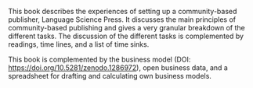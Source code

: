 This book describes the experiences of setting up a community-based publisher, Language Science Press.
It discusses the main principles of community-based publishing and gives a very granular breakdown of the different tasks. 
The discussion of the different tasks is complemented by readings, time lines, and a list of time sinks. 

This book is complemented by the business model (DOI: https://doi.org/10.5281/zenodo.1286972), open business data, and a spreadsheet for drafting and calculating own business models. 